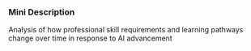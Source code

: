 ### Mini Description

Analysis of how professional skill requirements and learning pathways change over time in response to AI advancement
